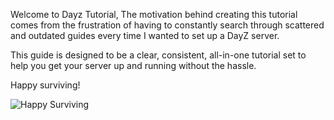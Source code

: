 Welcome to Dayz Tutorial, The motivation behind creating this tutorial comes from the frustration of having to constantly search through scattered and outdated guides every time I wanted to set up a DayZ server.

This guide is designed to be a clear, consistent, all-in-one tutorial set to help you get your server up and running without the hassle.

Happy surviving!

![Happy Surviving](https://jldz9.github.io/dayz_tutorial/v0.1/assets/images/dayz_index_figure.png)
